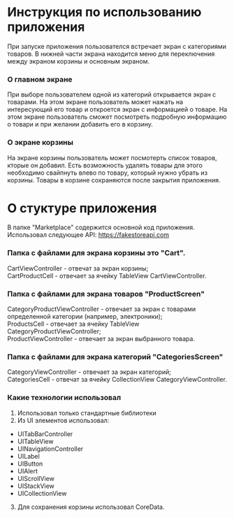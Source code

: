 # Инструкция по использованию приложения 

При запуске приложения пользователся встречает экран с категориями товаров. В нижней части экрана находится меню для переключения между экраном корзины и основным экраном.

###  О главном экране
При выборе пользователем одной из категорий открывается экран с товарами. На этом экране пользователь может нажать на интересующий его товар и откроется экран с информацией о товаре. На этом экране пользователь сможет посмотреть подробную информацию о товари и при желании добавить его в корзину. 

###  О экране корзины 
На экране корзины пользователь может посмотерть список товаров, кторые он добавил. Есть возможность удалять товары для этого необходимо свайпнуть влево по товару, который нужно убрать из корзины. Товары в корзине сохраняются после закрытия приложения. 

# О стуктуре приложения 
В папке "Marketplace" содержится основной код приложения. 
Использовал следующее API: https://fakestoreapi.com

###  Папка с файлами для экрана корзины это "Cart". 
CartViewController - отвечат за экран корзины; \
CartProductCell - отвечает за ячейку TableView CartViewController.

###  Папка с файлами для экрана товаров "ProductScreen"
CategoryProductViewController - отвечает за экран с товарами определенной категории (например, электроники); \
ProductsCell - отвечает за ячейку TableView CategoryProductViewController; \
ProductViewController - отвечает за экран выбранного товара. 

###  Папка с файлами для экрана категорий "CategoriesScreen"
CategoryViewController - отвечает за экран категорий; \
CategoriesCell - отвечат за ячейку CollectionView CategoryViewController.

###  Какие технологии использовал 
1. Использовал только стандартные библиотеки 
2. Из UI элементов использовал: 
 - UITabBarController
 - UITableView
 - UINavigationController
 - UILabel
 - UIButton
 - UIAlert
 - UIScrollView
 - UIStackView
 - UICollectionView
3. Для сохранения корзины использовал CoreData.

